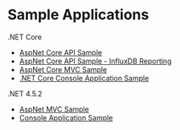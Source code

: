 # Sample Applications

.NET Core

- [AspNet Core API Sample](https://github.com/alhardy/AppMetrics.Samples/tree/master/src/Api.Sample)
- [AspNet Core API Sample - InfluxDB Reporting](https://github.com/alhardy/AppMetrics.Samples/tree/master/src/Api.InfluxDB.Sample)
- [AspNet Core MVC Sample](https://github.com/alhardy/AppMetrics.Samples/tree/master/src/Mvc.Sample)
- [.NET Core Console Application Sample](https://github.com/alhardy/AppMetrics.Samples/tree/master/src/App.Sample)

.NET 4.5.2

- [AspNet MVC Sample](https://github.com/alhardy/AppMetrics.Samples/tree/master/src/Web.Mvc.Net452)
- [Console Application Sample](https://github.com/alhardy/AppMetrics.Samples/tree/master/src/Console.Net452)
